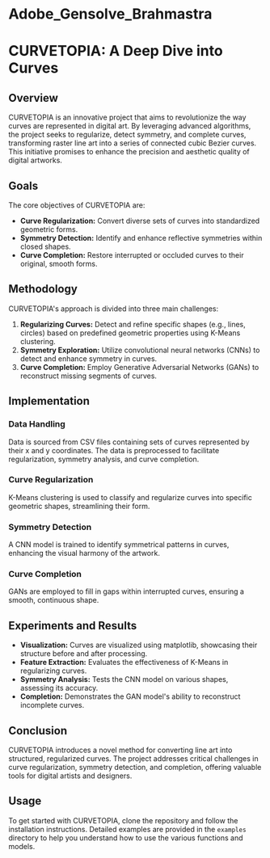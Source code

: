# Adobe_Gensolve_Brahmastra

# CURVETOPIA: A Deep Dive into Curves

## Overview

CURVETOPIA is an innovative project that aims to revolutionize the way curves are represented in digital art. By leveraging advanced algorithms, the project seeks to regularize, detect symmetry, and complete curves, transforming raster line art into a series of connected cubic Bezier curves. This initiative promises to enhance the precision and aesthetic quality of digital artworks.

## Goals

The core objectives of CURVETOPIA are:

- **Curve Regularization:** Convert diverse sets of curves into standardized geometric forms.
- **Symmetry Detection:** Identify and enhance reflective symmetries within closed shapes.
- **Curve Completion:** Restore interrupted or occluded curves to their original, smooth forms.

## Methodology

CURVETOPIA's approach is divided into three main challenges:

1. **Regularizing Curves:** Detect and refine specific shapes (e.g., lines, circles) based on predefined geometric properties using K-Means clustering.
2. **Symmetry Exploration:** Utilize convolutional neural networks (CNNs) to detect and enhance symmetry in curves.
3. **Curve Completion:** Employ Generative Adversarial Networks (GANs) to reconstruct missing segments of curves.

## Implementation

### Data Handling

Data is sourced from CSV files containing sets of curves represented by their x and y coordinates. The data is preprocessed to facilitate regularization, symmetry analysis, and curve completion.

### Curve Regularization

K-Means clustering is used to classify and regularize curves into specific geometric shapes, streamlining their form.

### Symmetry Detection

A CNN model is trained to identify symmetrical patterns in curves, enhancing the visual harmony of the artwork.

### Curve Completion

GANs are employed to fill in gaps within interrupted curves, ensuring a smooth, continuous shape.

## Experiments and Results

- **Visualization:** Curves are visualized using matplotlib, showcasing their structure before and after processing.
- **Feature Extraction:** Evaluates the effectiveness of K-Means in regularizing curves.
- **Symmetry Analysis:** Tests the CNN model on various shapes, assessing its accuracy.
- **Completion:** Demonstrates the GAN model's ability to reconstruct incomplete curves.

## Conclusion

CURVETOPIA introduces a novel method for converting line art into structured, regularized curves. The project addresses critical challenges in curve regularization, symmetry detection, and completion, offering valuable tools for digital artists and designers.

## Usage

To get started with CURVETOPIA, clone the repository and follow the installation instructions. Detailed examples are provided in the `examples` directory to help you understand how to use the various functions and models.
